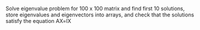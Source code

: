 Solve eigenvalue problem for 100 x 100 matrix and find first 10 solutions, store eigenvalues and eigenvectors into arrays, and check that the solutions satisfy the equation AX=lX
